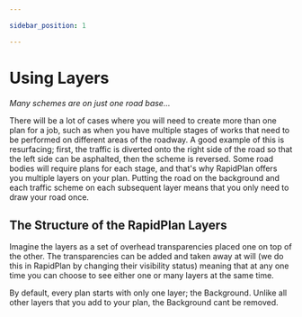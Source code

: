 ```yaml
---

sidebar_position: 1

---
```

# Using Layers

*Many schemes are on just one road base...*

There will be a lot of cases where you will need to create more than one plan for a job, such as when you have multiple stages of works that need to be performed on different areas of the roadway. A good example of this is resurfacing; first, the traffic is diverted onto the right side of the road so that the left side can be asphalted, then the scheme is reversed.
Some road bodies will require plans for each stage, and that's why RapidPlan offers you multiple layers on your plan. Putting the road on the background and each traffic scheme on each subsequent layer means that you only need to draw your road once.

## The Structure of the RapidPlan Layers

Imagine the layers as a set of overhead transparencies placed one on top of the other. The transparencies can be added and taken away at will (we do this in RapidPlan by changing their visibility status) meaning that at any one time you can choose to see either one or many layers at the same time.

By default, every plan starts with only one layer; the Background. Unlike all other layers that you add to your plan, the Background cant be removed.
